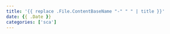 ```yaml
---
title: '{{ replace .File.ContentBaseName "-" " " | title }}'
date: {{ .Date }}
categories: ['sca']
---
```


<!--more-->
